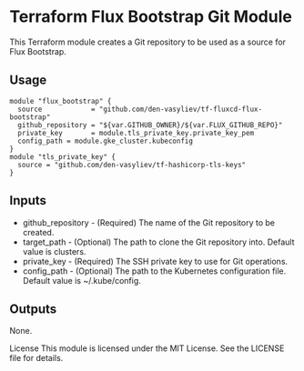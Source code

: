 # Terraform Flux Bootstrap Git Module

This Terraform module creates a Git repository to be used as a source for Flux Bootstrap.

## Usage

```hcl
module "flux_bootstrap" {
  source            = "github.com/den-vasyliev/tf-fluxcd-flux-bootstrap"
  github_repository = "${var.GITHUB_OWNER}/${var.FLUX_GITHUB_REPO}"
  private_key       = module.tls_private_key.private_key_pem
  config_path = module.gke_cluster.kubeconfig
}
module "tls_private_key" {
  source = "github.com/den-vasyliev/tf-hashicorp-tls-keys"
}
```
## Inputs
- github_repository - (Required) The name of the Git repository to be created.
- target_path - (Optional) The path to clone the Git repository into. Default value is clusters.
- private_key - (Required) The SSH private key to use for Git operations.
- config_path - (Optional) The path to the Kubernetes configuration file. Default value is ~/.kube/config.

## Outputs
None.

License
This module is licensed under the MIT License. See the LICENSE file for details.
